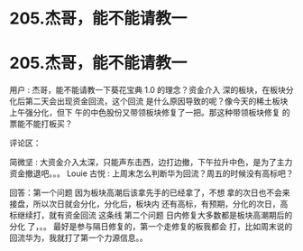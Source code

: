 # 205.杰哥，能不能请教一

# 205.杰哥，能不能请教一

用户 : 杰哥，能不能请教一下葵花宝典 1.0 的理念？资金介入 深的板块，在板块分化后第二天会出现资金回流，这个回流 是什么原因导致的呢？像今天的稀土板块上午强分化，但下 午的中色股份又带领板块修复了一把。那这种带领板块修复 的票能不能打板买？

评论区：

简微坚 : 大资金介入太深，只能声东击西，边打边撤，下午拉升中色，是为了主力资金撤退吧。。。 Louie 古悦 : 上周末怎么判断华为回流？周五的时候没有高标吧？

回答：第一个问题 因为板块高潮后该拿先手的已经拿了，不想 拿的次日也不会来接盘，所以次日就会分化，分化后，板块内 还有高标，有预期，分化的次日，高标继续打，就有资金回流 这条线 第二个问题 日内修复大多数都是板块高潮期后的分化 了，。。 最好是参与隔日修复的，第一个走修复的板我都会 打，比如周末说的回流华为，我就打了第一个力源信息。。